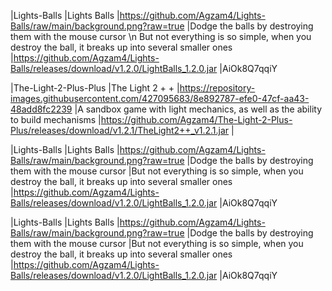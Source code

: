 |Lights-Balls
|Lights Balls
|https://github.com/Agzam4/Lights-Balls/raw/main/background.png?raw=true
|Dodge the balls by destroying them with the mouse cursor \n But not everything is so simple, when you destroy the ball, it breaks up into several smaller ones
|https://github.com/Agzam4/Lights-Balls/releases/download/v1.2.0/LightBalls_1.2.0.jar
|AiOk8Q7qqiY

|The-Light-2-Plus-Plus
|The Light 2 + +
|https://repository-images.githubusercontent.com/427095683/8e892787-efe0-47cf-aa43-48add8fc2239
|A sandbox game with light mechanics, as well as the ability to build mechanisms
|https://github.com/Agzam4/The-Light-2-Plus-Plus/releases/download/v1.2.1/TheLight2++_v1.2.1.jar 
|

|Lights-Balls
|Lights Balls
|https://github.com/Agzam4/Lights-Balls/raw/main/background.png?raw=true
|Dodge the balls by destroying them with the mouse cursor
|But not everything is so simple, when you destroy the ball, it breaks up into several smaller ones
|https://github.com/Agzam4/Lights-Balls/releases/download/v1.2.0/LightBalls_1.2.0.jar
|AiOk8Q7qqiY

|Lights-Balls
|Lights Balls
|https://github.com/Agzam4/Lights-Balls/raw/main/background.png?raw=true
|Dodge the balls by destroying them with the mouse cursor
|But not everything is so simple, when you destroy the ball, it breaks up into several smaller ones
|https://github.com/Agzam4/Lights-Balls/releases/download/v1.2.0/LightBalls_1.2.0.jar
|AiOk8Q7qqiY
